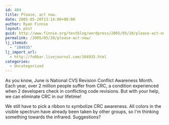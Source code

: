 ```yaml
---
id: 404
title: Please, act now.
date: 2005-05-20T13:14:00+00:00
author: Ryan Finnie
layout: post
guid: http://www.finnie.org/testblog/wordpress/2005/05/20/please-act-now/
permalink: /2005/05/20/please-act-now/
lj_itemid:
  - "104935"
lj_import_url:
  - http://fo0bar.livejournal.com/104935.html
categories:
  - Uncategorized
---
```

As you know, June is National CVS Revision Conflict Awareness Month. Each year, over 2 million people suffer from CRC, a condition experienced when 2 developers check in conflicting code revisions. But with your help, we can eliminate CRC in our lifetime!

We still have to pick a ribbon to symbolize CRC awareness. All colors in the visible spectrum have already been taken by other groups, so I'm thinking something towards the infrared. Suggestions?